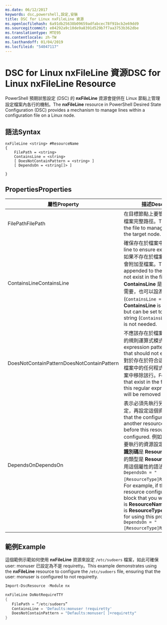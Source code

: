 ```yaml
---
ms.date: 06/12/2017
keywords: dsc,powershell,設定,安裝
title: DSC for Linux nxFileLine 資源
ms.openlocfilehash: 6a91db25638b09659adfabcec78f91bcb2e69dd9
ms.sourcegitcommit: e04292a9c10de9a8391d529b7f7aa3753b362dbe
ms.translationtype: MTE95
ms.contentlocale: zh-TW
ms.lasthandoff: 01/04/2019
ms.locfileid: "54047117"
---
```

# <a name="dsc-for-linux-nxfileline-resource"></a><span data-ttu-id="3860b-103">DSC for Linux nxFileLine 資源</span><span class="sxs-lookup"><span data-stu-id="3860b-103">DSC for Linux nxFileLine Resource</span></span>

<span data-ttu-id="3860b-104">PowerShell 預期狀態設定 (DSC) 的 **nxFileLine** 資源會提供在 Linux 節點上管理設定檔案內各行的機制。</span><span class="sxs-lookup"><span data-stu-id="3860b-104">The **nxFileLine** resource in PowerShell Desired State Configuration (DSC) provides a mechanism to manage lines within a configuration file on a Linux node.</span></span>

## <a name="syntax"></a><span data-ttu-id="3860b-105">語法</span><span class="sxs-lookup"><span data-stu-id="3860b-105">Syntax</span></span>

```
nxFileLine <string> #ResourceName
{
    FilePath = <string>
    ContainsLine = <string>
    [ DoesNotContainPattern = <string> ]
    [ DependsOn = <string[]> ]

}
```

## <a name="properties"></a><span data-ttu-id="3860b-106">Properties</span><span class="sxs-lookup"><span data-stu-id="3860b-106">Properties</span></span>

|  <span data-ttu-id="3860b-107">屬性</span><span class="sxs-lookup"><span data-stu-id="3860b-107">Property</span></span> |  <span data-ttu-id="3860b-108">描述</span><span class="sxs-lookup"><span data-stu-id="3860b-108">Description</span></span> |
|---|---|
| <span data-ttu-id="3860b-109">FilePath</span><span class="sxs-lookup"><span data-stu-id="3860b-109">FilePath</span></span>| <span data-ttu-id="3860b-110">在目標節點上要管理程式碼行的檔案完整路徑。</span><span class="sxs-lookup"><span data-stu-id="3860b-110">The full path to the file to manage lines in on the target node.</span></span>|
| <span data-ttu-id="3860b-111">ContainsLine</span><span class="sxs-lookup"><span data-stu-id="3860b-111">ContainsLine</span></span>| <span data-ttu-id="3860b-112">確保存在於檔案中的程式碼行。</span><span class="sxs-lookup"><span data-stu-id="3860b-112">A line to ensure exists in the file.</span></span> <span data-ttu-id="3860b-113">如果不存在於檔案中，這一行就會附加至檔案。</span><span class="sxs-lookup"><span data-stu-id="3860b-113">This line will be appended to the file if it does not exist in the file.</span></span> <span data-ttu-id="3860b-114">**ContainsLine** 是必要的，但如不需要，也可以設為空字串 (`ContainsLine = ""`)。</span><span class="sxs-lookup"><span data-stu-id="3860b-114">**ContainsLine** is mandatory, but can be set to an empty string (`ContainsLine = ""`) if it is not needed.</span></span>|
| <span data-ttu-id="3860b-115">DoesNotContainPattern</span><span class="sxs-lookup"><span data-stu-id="3860b-115">DoesNotContainPattern</span></span>| <span data-ttu-id="3860b-116">不應該存在於檔案中的程式碼行的規則運算式模式。</span><span class="sxs-lookup"><span data-stu-id="3860b-116">A regular expression pattern for lines that should not exist in the file.</span></span> <span data-ttu-id="3860b-117">對於存在於符合這個規則運算式檔案中的任何程式碼行，會從檔案中移除該行。</span><span class="sxs-lookup"><span data-stu-id="3860b-117">For any lines that exist in the file that match this regular expression, the line will be removed from the file.</span></span>|
| <span data-ttu-id="3860b-118">DependsOn</span><span class="sxs-lookup"><span data-stu-id="3860b-118">DependsOn</span></span> | <span data-ttu-id="3860b-119">表示必須先執行另一個資源的設定，再設定這個資源。</span><span class="sxs-lookup"><span data-stu-id="3860b-119">Indicates that the configuration of another resource must run before this resource is configured.</span></span> <span data-ttu-id="3860b-120">例如，如果第一個想要執行的資源設定指令碼區塊的**識別碼**是 **ResourceName**，而它的類型是 **ResourceType**，則使用這個屬性的語法就是 `DependsOn = "[ResourceType]ResourceName"`。</span><span class="sxs-lookup"><span data-stu-id="3860b-120">For example, if the **ID** of the resource configuration script block that you want to run first is **ResourceName** and its type is **ResourceType**, the syntax for using this property is `DependsOn = "[ResourceType]ResourceName"`.</span></span>|

## <a name="example"></a><span data-ttu-id="3860b-121">範例</span><span class="sxs-lookup"><span data-stu-id="3860b-121">Example</span></span>

<span data-ttu-id="3860b-122">這個範例示範如何使用 **nxFileLine** 資源來設定 `/etc/sudoers` 檔案，如此可確保 user: monuser 已設定為不是 requiretty。</span><span class="sxs-lookup"><span data-stu-id="3860b-122">This example demonstrates using the **nxFileLine** resource to configure the `/etc/sudoers` file, ensuring that the user: monuser is configured to not requiretty.</span></span>

```powershell
Import-DscResource -Module nx

nxFileLine DoNotRequireTTY
{
   FilePath = “/etc/sudoers”
   ContainsLine = 'Defaults:monuser !requiretty'
   DoesNotContainPattern = "Defaults:monuser[ ]+requiretty"
}
```